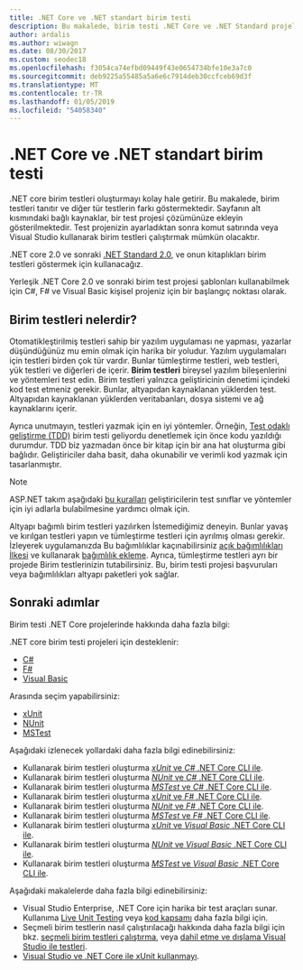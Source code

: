 ```yaml
---
title: .NET Core ve .NET standart birim testi
description: Bu makalede, birim testi .NET Core ve .NET Standard projeleri için kısa bir genel bakış sağlar.
author: ardalis
ms.author: wiwagn
ms.date: 08/30/2017
ms.custom: seodec18
ms.openlocfilehash: f3054ca74efbd09449f43e0654734bfe10e3a7c0
ms.sourcegitcommit: deb9225a55485a5a6e6c7914deb30ccfceb69d3f
ms.translationtype: MT
ms.contentlocale: tr-TR
ms.lasthandoff: 01/05/2019
ms.locfileid: "54058340"
---
```

# <a name="unit-testing-in-net-core-and-net-standard"></a>.NET Core ve .NET standart birim testi

.NET core birim testleri oluşturmayı kolay hale getirir. Bu makalede, birim testleri tanıtır ve diğer tür testlerin farkı göstermektedir. Sayfanın alt kısmındaki bağlı kaynaklar, bir test projesi çözümünüze ekleyin gösterilmektedir. Test projenizin ayarladıktan sonra komut satırında veya Visual Studio kullanarak birim testleri çalıştırmak mümkün olacaktır.

.NET core 2.0 ve sonraki [.NET Standard 2.0](../../standard/net-standard.md), ve onun kitaplıkları birim testleri göstermek için kullanacağız.

Yerleşik .NET Core 2.0 ve sonraki birim test projesi şablonları kullanabilmek için C#, F# ve Visual Basic kişisel projeniz için bir başlangıç noktası olarak.

## <a name="what-are-unit-tests"></a>Birim testleri nelerdir?

Otomatikleştirilmiş testleri sahip bir yazılım uygulaması ne yapması, yazarlar düşündüğünüz mu emin olmak için harika bir yoludur. Yazılım uygulamaları için testleri birden çok tür vardır. Bunlar tümleştirme testleri, web testleri, yük testleri ve diğerleri de içerir. **Birim testleri** bireysel yazılım bileşenlerini ve yöntemleri test edin. Birim testleri yalnızca geliştiricinin denetimi içindeki kod test etmeniz gerekir. Bunlar, altyapıdan kaynaklanan yüklerden test. Altyapıdan kaynaklanan yüklerden veritabanları, dosya sistemi ve ağ kaynaklarını içerir. 

Ayrıca unutmayın, testleri yazmak için en iyi yöntemler. Örneğin, [Test odaklı geliştirme (TDD)](https://deviq.com/test-driven-development/) birim testi geliyordu denetlemek için önce kodu yazıldığı durumdur. TDD biz yazmadan önce bir kitap için bir ana hat oluşturma gibi bağlıdır. Geliştiriciler daha basit, daha okunabilir ve verimli kod yazmak için tasarlanmıştır. 

> [!NOTE]
> ASP.NET takım aşağıdaki [bu kuralları](https://github.com/aspnet/Home/wiki/Engineering-guidelines#unit-tests-and-functional-tests) geliştiricilerin test sınıflar ve yöntemler için iyi adlarla bulabilmesine yardımcı olmak için.

Altyapı bağımlı birim testleri yazılırken İstemediğimiz deneyin. Bunlar yavaş ve kırılgan testleri yapın ve tümleştirme testleri için ayrılmış olması gerekir. İzleyerek uygulamanızda Bu bağımlılıklar kaçınabilirsiniz [açık bağımlılıkları İlkesi](https://deviq.com/explicit-dependencies-principle/) ve kullanarak [bağımlılık ekleme](/aspnet/core/fundamentals/dependency-injection). Ayrıca, tümleştirme testleri ayrı bir projede Birim testlerinizin tutabilirsiniz. Bu, birim testi projesi başvuruları veya bağımlılıkları altyapı paketleri yok sağlar.

## <a name="next-steps"></a>Sonraki adımlar

Birim testi .NET Core projelerinde hakkında daha fazla bilgi:

.NET core birim testi projeleri için desteklenir:
* [C#](../../csharp/index.md)
* [F#](../../fsharp/index.md)
* [Visual Basic](../../visual-basic/index.md) 

Arasında seçim yapabilirsiniz:
* [xUnit](https://xunit.github.io) 
* [NUnit](https://nunit.org)
* [MSTest](https://github.com/Microsoft/testfx-docs)

Aşağıdaki izlenecek yollardaki daha fazla bilgi edinebilirsiniz:

* Kullanarak birim testleri oluşturma [ *xUnit* ve *C#* .NET Core CLI ile](unit-testing-with-dotnet-test.md).
* Kullanarak birim testleri oluşturma [ *NUnit* ve *C#* .NET Core CLI ile](unit-testing-with-nunit.md).
* Kullanarak birim testleri oluşturma [ *MSTest* ve *C#* .NET Core CLI ile](unit-testing-with-mstest.md).
* Kullanarak birim testleri oluşturma [ *xUnit* ve *F#* .NET Core CLI ile](unit-testing-fsharp-with-dotnet-test.md).
* Kullanarak birim testleri oluşturma [ *NUnit* ve *F#* .NET Core CLI ile](unit-testing-fsharp-with-nunit.md).
* Kullanarak birim testleri oluşturma [ *MSTest* ve *F#* .NET Core CLI ile](unit-testing-fsharp-with-mstest.md).
* Kullanarak birim testleri oluşturma [ *xUnit* ve *Visual Basic* .NET Core CLI ile](unit-testing-visual-basic-with-dotnet-test.md).
* Kullanarak birim testleri oluşturma [ *NUnit* ve *Visual Basic* .NET Core CLI ile](unit-testing-visual-basic-with-nunit.md).
* Kullanarak birim testleri oluşturma [ *MSTest* ve *Visual Basic* .NET Core CLI ile](unit-testing-visual-basic-with-mstest.md).

Aşağıdaki makalelerde daha fazla bilgi edinebilirsiniz:

* Visual Studio Enterprise, .NET Core için harika bir test araçları sunar. Kullanıma [Live Unit Testing](/visualstudio/test/live-unit-testing) veya [kod kapsamı](https://github.com/Microsoft/vstest-docs/blob/master/docs/analyze.md#working-with-code-coverage) daha fazla bilgi için.
* Seçmeli birim testlerin nasıl çalıştırılacağı hakkında daha fazla bilgi için bkz. [seçmeli birim testleri çalıştırma](selective-unit-tests.md), veya [dahil etme ve dışlama Visual Studio ile testleri](/visualstudio/test/live-unit-testing#include-and-exclude-test-projects-and-test-methods).
* [Visual Studio ve .NET Core ile xUnit kullanmayı](https://xunit.github.io/docs/getting-started-dotnet-core.html).
